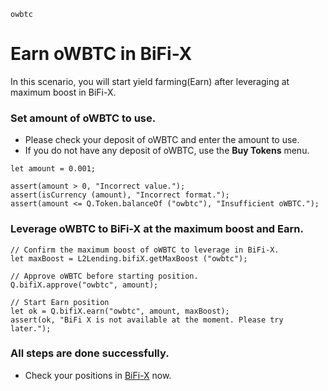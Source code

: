```meta-Currency
owbtc
```

# Earn oWBTC in BiFi-X

In this scenario, you will start yield farming(Earn) after leveraging at maximum boost in BiFi-X.

### Set amount of oWBTC to use.

- Please check your deposit of oWBTC and enter the amount to use.
- If you do not have any deposit of oWBTC, use the **Buy Tokens** menu.

```input oWBTC
let amount = 0.001;
```

```input-Verify
assert(amount > 0, "Incorrect value.");
assert(isCurrency (amount), "Incorrect format.");
assert(amount <= Q.Token.balanceOf ("owbtc"), "Insufficient oWBTC.");
```

### Leverage oWBTC to BiFi-X at the maximum boost and Earn.

```taster
// Confirm the maximum boost of oWBTC to leverage in BiFi-X.
let maxBoost = L2Lending.bifiX.getMaxBoost ("owbtc");

// Approve oWBTC before starting position.
Q.bifiX.approve("owbtc", amount);

// Start Earn position
let ok = Q.bifiX.earn("owbtc", amount, maxBoost);
assert(ok, "BiFi X is not available at the moment. Please try later.");
```

### All steps are done successfully.

- Check your positions in [BiFi-X](https://x.bifi.finance/) now.
